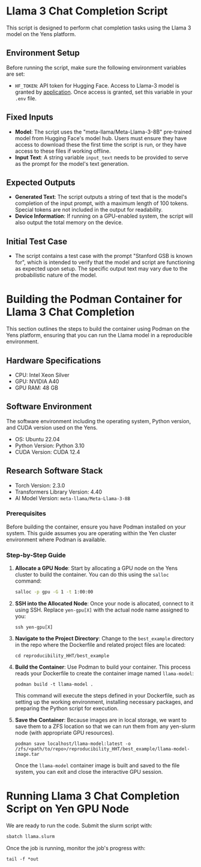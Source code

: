 # Llama 3 Chat Completion Script

This script is designed to perform chat completion tasks using the Llama 3 model on the Yens platform.

## Environment Setup

Before running the script, make sure the following environment variables are set:

- `HF_TOKEN`: API token for Hugging Face. Access to Llama-3 model is granted by [application](https://huggingface.co/meta-llama/Meta-Llama-3-8B). Once access is granted, set this variable in your `.env` file.

## Fixed Inputs

- **Model**: The script uses the "meta-llama/Meta-Llama-3-8B" pre-trained model from Hugging Face's model hub. Users must ensure they have access to download these the first time the script is run, or they have access to these files if working offline.
- **Input Text**: A string variable `input_text` needs to be provided to serve as the prompt for the model's text generation.

## Expected Outputs

- **Generated Text**: The script outputs a string of text that is the model's completion of the input prompt, with a maximum length of 100 tokens. Special tokens are not included in the output for readability.
- **Device Information**: If running on a GPU-enabled system, the script will also output the total memory on the device.

## Initial Test Case
- The script contains a test case with the prompt "Stanford GSB is known for", which is intended to verify that the model and script are functioning as expected upon setup. The specific output text may vary due to the probabilistic nature of the model.

# Building the Podman Container for Llama 3 Chat Completion
This section outlines the steps to build the container using Podman on the Yens platform, ensuring that you can run the Llama model in a reproducible environment.

## Hardware Specifications
- CPU: Intel Xeon Silver
- GPU: NVIDIA A40
- GPU RAM: 48 GB

## Software Environment

The software environment including the operating system, Python version, and CUDA version used on the Yens.
- OS: Ubuntu 22.04
- Python Version: Python 3.10
- CUDA Version: CUDA 12.4

## Research Software Stack
- Torch Version: 2.3.0
- Transformers Library Version: 4.40
- AI Model Version: `meta-llama/Meta-Llama-3-8B`

### Prerequisites

Before building the container, ensure you have Podman installed on your system. This guide assumes you are operating within the Yen cluster environment where Podman is available.

### Step-by-Step Guide
1. **Allocate a GPU Node**:
   Start by allocating a GPU node on the Yens cluster to build the container. You can do this using the `salloc` command:
   ```bash
   salloc -p gpu -G 1 -t 1:00:00
   ```

2. **SSH into the Allocated Node**:
    Once your node is allocated, connect to it using SSH. Replace `yen-gpu[X]` with the actual node name assigned to you:
    ```
    ssh yen-gpu[X]
    ```

3. **Navigate to the Project Directory**:
    Change to the `best_example` directory in the repo where the Dockerfile and related project files are located:
    ```
    cd reproducibility_HHT/best_example
    ```

4. **Build the Container**:
    Use Podman to build your container. This process reads your Dockerfile to create the container image named `llama-model`:

    ```
    podman build -t llama-model .
    ```
    This command will execute the steps defined in your Dockerfile, such as setting up the working environment, installing necessary packages, and preparing the Python script for execution.

5. **Save the Container**:
    Because images are in local storage, we want to save them to a ZFS location so that we can run them from any yen-slurm node (with appropriate GPU resources).

    ```
    podman save localhost/llama-model:latest -o /zfs/<path/to/repo>/reproducibility_HHT/best_example/llama-model-image.tar
    ```

    Once the `llama-model` container image is built and saved to the file system, you can exit and close the interactive GPU session.

# Running Llama 3 Chat Completion Script on Yen GPU Node

We are ready to run the code. Submit the slurm script with:

```bash
sbatch llama.slurm
```

Once the job is running, monitor the job's progress with:

```
tail -f *out
```
